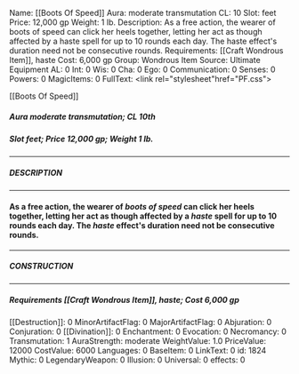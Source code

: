 Name: [[Boots Of Speed]]
Aura: moderate transmutation
CL: 10
Slot: feet
Price: 12,000 gp
Weight: 1 lb.
Description: As a free action, the wearer of boots of speed can click her heels together, letting her act as though affected by a haste spell for up to 10 rounds each day. The haste effect's duration need not be consecutive rounds.
Requirements: [[Craft Wondrous Item]], haste
Cost: 6,000 gp
Group: Wondrous Item
Source: Ultimate Equipment
AL: 0
Int: 0
Wis: 0
Cha: 0
Ego: 0
Communication: 0
Senses: 0
Powers: 0
MagicItems: 0
FullText: <link rel="stylesheet"href="PF.css"><div class="heading"><p class="alignleft">[[Boots Of Speed]]</p><div style="clear: both;"></div></div><div><h5><b>Aura </b>moderate transmutation; <b>CL </b>10th</h5><h5><b>Slot </b>feet; <b>Price </b>12,000 gp; <b>Weight </b>1 lb.</h5></div><hr/><div><h5><b>DESCRIPTION</b></h5></div><hr/><div><h4><p>As a free action, the wearer of <i>boots of speed</i> can click her heels together, letting her act as though affected by a <i>haste</i> spell for up to 10 rounds each day. The <i>haste</i> effect's duration need not be consecutive rounds.</p></h4></div><hr/><div><h5><b>CONSTRUCTION</b></h5></div><hr/><div><h5><b>Requirements </b>[[Craft Wondrous Item]], <i>haste</i>; <b>Cost </b>6,000 gp</h5></div>
[[Destruction]]: 0
MinorArtifactFlag: 0
MajorArtifactFlag: 0
Abjuration: 0
Conjuration: 0
[[Divination]]: 0
Enchantment: 0
Evocation: 0
Necromancy: 0
Transmutation: 1
AuraStrength: moderate
WeightValue: 1.0
PriceValue: 12000
CostValue: 6000
Languages: 0
BaseItem: 0
LinkText: 0
id: 1824
Mythic: 0
LegendaryWeapon: 0
Illusion: 0
Universal: 0
effects: 0
